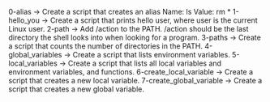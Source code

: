 0-alias -> Create a script that creates an alias Name: ls Value: rm *
1-hello_you -> Create a script that prints hello user, where user is the current Linux user.
2-path -> Add /action to the PATH. /action should be the last directory the shell looks into when looking for a program.
3-paths -> Create a script that counts the number of directories in the PATH.
4-global_variables -> Create a script that lists environment variables.
5-local_variables -> Create a script that lists all local variables and environment variables, and functions.
6-create_local_variable -> Create a script that creates a new local variable.
7-create_global_variable -> Create a script that creates a new global variable.
